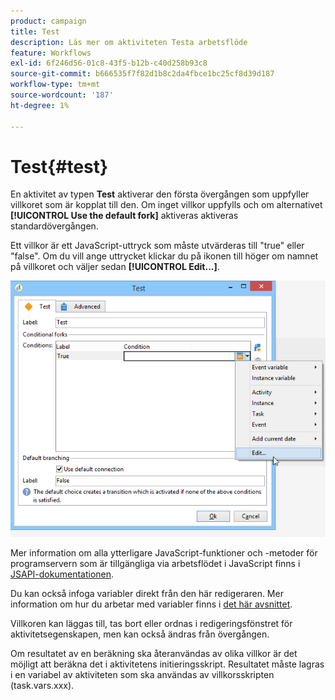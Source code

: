 ```yaml
---
product: campaign
title: Test
description: Läs mer om aktiviteten Testa arbetsflöde
feature: Workflows
exl-id: 6f246d56-01c8-43f5-b12b-c40d258b93c8
source-git-commit: b666535f7f82d1b8c2da4fbce1bc25cf8d39d187
workflow-type: tm+mt
source-wordcount: '187'
ht-degree: 1%

---
```


# Test{#test}



En aktivitet av typen **Test** aktiverar den första övergången som uppfyller villkoret som är kopplat till den. Om inget villkor uppfylls och om alternativet **[!UICONTROL Use the default fork]** aktiveras aktiveras standardövergången.

Ett villkor är ett JavaScript-uttryck som måste utvärderas till &quot;true&quot; eller &quot;false&quot;. Om du vill ange uttrycket klickar du på ikonen till höger om namnet på villkoret och väljer sedan **[!UICONTROL Edit...]**.

![](assets/edit_test.png)

Mer information om alla ytterligare JavaScript-funktioner och -metoder för programservern som är tillgängliga via arbetsflödet i JavaScript finns i [JSAPI-dokumentationen](https://experienceleague.adobe.com/developer/campaign-api/api/index.html?lang=sv).

Du kan också infoga variabler direkt från den här redigeraren. Mer information om hur du arbetar med variabler finns i [det här avsnittet](javascript-scripts-and-templates.md#variables).

Villkoren kan läggas till, tas bort eller ordnas i redigeringsfönstret för aktivitetsegenskapen, men kan också ändras från övergången.

Om resultatet av en beräkning ska återanvändas av olika villkor är det möjligt att beräkna det i aktivitetens initieringsskript. Resultatet måste lagras i en variabel av aktiviteten som ska användas av villkorsskripten (task.vars.xxx).
